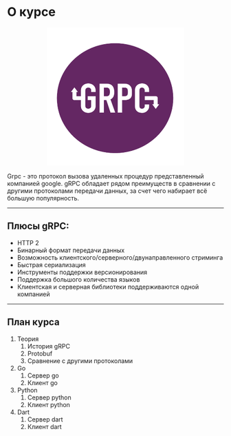 # О курсе



<p align="center">
  <img width="320px" height="320px" src="grpc.png" alt="logo"/>
</p>



Grpc - это протокол вызова удаленных процедур представленный компанией google. gRPC обладает рядом преимуществ в сравнении с другими протоколами передачи данных, за счет чего набирает всё большую популярность. 

---

## Плюсы gRPC:

- HTTP 2
- Бинарный формат передачи данных
- Возможность клиентского/серверного/двунаправленного стриминга
- Быстрая сериализация
- Инструменты поддержки версионирования
- Поддержка большого количества языков
- Клиентская и серверная библиотеки поддерживаются одной компанией


---

## План курса

1. Теория
    1. История gRPC
    1. Protobuf
    1. Сравнение с другими протоколами
1. Go
    1. Сервер go
    1. Клиент go
1. Python
    1. Сервер python
    1. Клиент python
1. Dart
    1. Сервер dart
    1. Клиент dart
